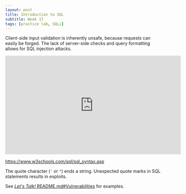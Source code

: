 ```yaml
---
layout: post
title: Introduction to SQL
subtitle: Week 17
tags: [practice lab, SQLi]
---
```


Client-side input validation is inherently unsafe, because requests can easily be forged. The lack of server-side checks and query formatting allows for SQL injection attacks.

<center>
<iframe width="560" height="315" src="https://www.youtube-nocookie.com/embed/_jKylhJtPmI" frameborder="0" allow="autoplay; encrypted-media" allowfullscreen></iframe>
</center>

<https://www.w3schools.com/sql/sql_syntax.asp>

The quote character (`'` or `"`) ends a string. Unexpected quote marks in SQL statements results in exploits.

See [*Let's Talk!* README.md#Vulnerabilities](https://github.com/twlinux/lets-talk#vulnerabilities) for examples.
